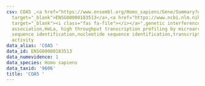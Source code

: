 ```yaml
---
csv: COA5 ,<a href="https://www.ensembl.org/Homo_sapiens/Gene/Summary?db=core;g=ENSG00000183513"
  target="_blank">ENSG00000183513</a>,<a href="https://www.ncbi.nlm.nih.gov/pubmed/28369544"
  target="_blank"><i class="fas fa-file"></i></a>",genetic interference,functional
  association,HeLa, high throughput transcription profiling by microarray,nucleotide
  sequence identification,nucleotide sequence identification,transcriptional regulation,down-regulates
  activity
data_alias: 'COA5 '
data_id: ENSG00000183513
data_numevidence: 1
data_species: Homo sapiens
data_taxid: '9606'
title: 'COA5 '
---
```

